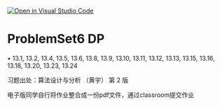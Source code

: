 [![Open in Visual Studio Code](https://classroom.github.com/assets/open-in-vscode-718a45dd9cf7e7f842a935f5ebbe5719a5e09af4491e668f4dbf3b35d5cca122.svg)](https://classroom.github.com/online_ide?assignment_repo_id=11273575&assignment_repo_type=AssignmentRepo)
# ProblemSet6 DP

• 13.1, 13.2, 13.4, 13.5, 13.6, 13.8, 13.9, 13.10, 13.11, 13.12, 13.13, 13.15, 13.16, 13.18, 13.20, 13.23, 13.24

习题出处：算法设计与分析 （黄宇） 第 2 版

电子版同学自行将作业整合成一份pdf文件，通过classroom提交作业
